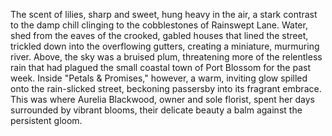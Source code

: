 The scent of lilies, sharp and sweet, hung heavy in the air, a stark contrast to the damp chill clinging to the cobblestones of Rainswept Lane.  Water, shed from the eaves of the crooked, gabled houses that lined the street, trickled down into the overflowing gutters, creating a miniature, murmuring river.  Above, the sky was a bruised plum, threatening more of the relentless rain that had plagued the small coastal town of Port Blossom for the past week.  Inside "Petals & Promises," however, a warm, inviting glow spilled onto the rain-slicked street, beckoning passersby into its fragrant embrace.  This was where Aurelia Blackwood, owner and sole florist, spent her days surrounded by vibrant blooms, their delicate beauty a balm against the persistent gloom.
